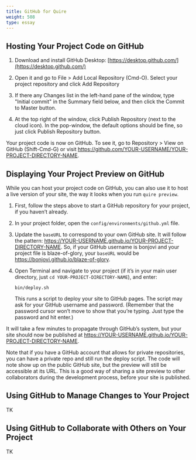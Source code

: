 ```yaml
---
title: GitHub for Quire
weight: 508
type: essay
---
```


## Hosting Your Project Code on GitHub

1. Download and install GitHub Desktop: [https://desktop.github.com/](https://desktop.github.com/)

2. Open it and go to File > Add Local Repository (Cmd-O). Select your project repository and click Add Repository

3. If there any Changes list in the left-hand pane of the window, type "Initial commit" in the Summary field below, and then click the Commit to Master button.

3. At the top right of the window, click Publish Repository (next to the cloud icon). In the pop-window, the default options should be fine, so just click Publish Repository button.

Your project code is now on GitHub. To see it, go to Repository > View on GitHub (Shift-Cmd-G) or visit https://github.com/YOUR-USERNAME/YOUR-PROJECT-DIRECTORY-NAME.

## Displaying Your Project Preview on GitHub

While you can host your project code on GitHub, you can also use it to host a live version of your site, the way it looks when you run `quire preview`.

1. First, follow the steps above to start a GitHub repository for your project, if you haven’t already.

2. In your project folder, open the `config/environments/github.yml` file.

3. Update the `baseURL` to correspond to your own GitHub site. It will follow the pattern: https://YOUR-USERNAME.github.io/YOUR-PROJECT-DIRECTORY-NAME. So, if your GitHub username is bonjovi and your project file is blaze-of-glory, your `baseURL` would be https://bonjovi.github.io/blaze-of-glory.

4. Open Terminal and navigate to your project (if it’s in your main user directory, just `cd YOUR-PROJECT-DIRECTORY-NAME`), and enter:

    ```text
    bin/deploy.sh
    ```

    This runs a script to deploy your site to GitHub pages. The script may ask for your GitHub username and password. (Remember that the password cursor won’t move to show that you’re typing. Just type the password and hit enter.)

It will take a few minutes to propagate through GitHub’s system, but your site should now be published at https://YOUR-USERNAME.github.io/YOUR-PROJECT-DIRECTORY-NAME.

Note that if you have a GitHub account that allows for private repositories, you can have a private repo and still run the deploy script. The code will note show up on the public GitHub site, but the preview will still be accessible at its URL. This is a good way of sharing a site preview to other collaborators during the development process, before your site is published.

## Using GitHub to Manage Changes to Your Project

TK

## Using GitHub to Collaborate with Others on Your Project

TK

